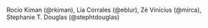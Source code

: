 Rocio Kiman (@rkiman),
Lia Corrales (@eblur),
Zé Vinícius (@mirca),
Stephanie T. Douglas (@stephtdouglas)
